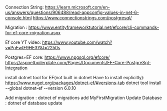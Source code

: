 Connection String:  https://learn.microsoft.com/en-us/answers/questions/906488/read-appconfig-values-in-net-6-console.html
  https://www.connectionstrings.com/postgresql/

Migration : https://www.entityframeworktutorial.net/efcore/cli-commands-for-ef-core-migration.aspx

Ef core YT video: https://www.youtube.com/watch?v=PqFwtF9HE3Y&t=2250s

Postgres+EF core: https://www.npgsql.org/efcore/
    https://aspnetboilerplate.com/Pages/Documents/EF-Core-PostgreSql-Integration

install dotnet tool for EF(not built in dotnet Have to install explicitly): 
  https://www.nuget.org/packages/dotnet-ef/#versions-tab
  dotnet tool install --global dotnet-ef --version 6.0.10

  Add migration : dotnet ef migrations add MyFirstMigration
  Update Database : dotnet ef database update